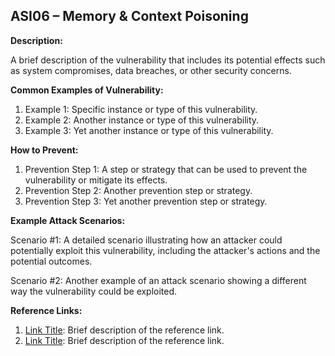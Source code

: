 ## ASI06 – Memory & Context Poisoning

**Description:**

A brief description of the vulnerability that includes its potential effects such as system compromises, data breaches, or other security concerns.

**Common Examples of Vulnerability:**

1. Example 1: Specific instance or type of this vulnerability.
2. Example 2: Another instance or type of this vulnerability.
3. Example 3: Yet another instance or type of this vulnerability.

**How to Prevent:**

1. Prevention Step 1: A step or strategy that can be used to prevent the vulnerability or mitigate its effects.
2. Prevention Step 2: Another prevention step or strategy.
3. Prevention Step 3: Yet another prevention step or strategy.

**Example Attack Scenarios:**

Scenario #1: A detailed scenario illustrating how an attacker could potentially exploit this vulnerability, including the attacker's actions and the potential outcomes.

Scenario #2: Another example of an attack scenario showing a different way the vulnerability could be exploited.

**Reference Links:**

1. [Link Title](URL): Brief description of the reference link.
2. [Link Title](URL): Brief description of the reference link.
